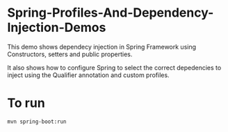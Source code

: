 # Spring-Profiles-And-Dependency-Injection-Demos
This demo shows dependecy injection in Spring Framework using Constructors, setters and public properties.

It also shows how to configure Spring to select the correct depedencies to inject using the Qualifier annotation and
custom profiles. 

# To run
```
mvn spring-boot:run
```
